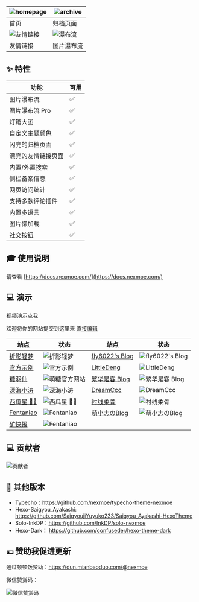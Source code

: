 | ![homepage](https://user-images.githubusercontent.com/16796652/134768469-52d2426b-5c7c-4a46-8f0e-064361044d88.png) | ![archive](https://user-images.githubusercontent.com/16796652/134768465-a578b70e-38f2-4266-97e7-f0b85bd86348.png) |
| ------------------------------------------------------------ | ------------------------------------------------------------ |
| 首页                                                         | 归档页面                                                     |
| ![友情链接](https://user-images.githubusercontent.com/16796652/134768466-cf580997-1201-48a8-812e-77eb0af6ce59.png) | ![瀑布流](https://user-images.githubusercontent.com/16796652/134768468-86751060-b3bf-43f4-970e-4baa8906e29a.png) |
| 友情链接                                                     | 图片瀑布流                                                   |

## ✨ 特性


| 功能               | 可用 |
| ------------------ | ---- |
| 图片瀑布流         | ✅    |
| 图片瀑布流 Pro     | ✅    |
| 灯箱大图           | ✅    |
| 自定义主题颜色     | ✅    |
| 闪亮的归档页面     | ✅    |
| 漂亮的友情链接页面 | ✅    |
| 内置/外置搜索      | ✅    |
| 侧栏备案信息       | ✅    |
| 网页访问统计       | ✅    |
| 支持多款评论插件   | ✅    |
| 内置多语言         | ✅    |
| 图片懒加载         | ✅    |
| 社交按钮           | ✅    |

  

## 🎓 使用说明

请查看 [https://docs.nexmoe.com/](https://docs.nexmoe.com/)

## 💻 演示

[视频演示点我](https://www.bilibili.com/video/BV1Gv411J79T)

欢迎将你的网站提交到这里来 [直接编辑](https://github.com/theme-nexmoe/hexo-theme-nexmoe/edit/master/README.md)

| 站点                                                      | 状态                                                         | 站点                                              | 状态                                                         |
| --------------------------------------------------------- | ------------------------------------------------------------ | ------------------------------------------------- | ------------------------------------------------------------ |
| [折影轻梦](https://nexmoe.com/)                           | ![折影轻梦](https://img.shields.io/website?url=https://nexmoe.com/) | [fly6022's Blog](https://blog.fly6022.fun)        | ![fly6022's Blog](https://img.shields.io/website?url=https://blog.fly6022.fun) |
| [官方示例](https://hexo-theme-nexmoe-example.vercel.app/) | ![官方示例](https://img.shields.io/website?url=https://hexo-theme-nexmoe-example.vercel.app/) | [LittleDeng](https://lde.ng/)                     | ![LittleDeng](https://img.shields.io/website?url=https://lde.ng/) |
| [糖羽仙](https://www.tangyuxian.com/)                     | ![萌糖官方网站](https://img.shields.io/website?url=https://www.tangyuxian.com/) | [繁华是客 Blog](https://nexmoe-demo.kract.xyz)    | ![繁华是客 Blog](https://img.shields.io/website?url=https://nexmoe-demo.kract.xyz) |
| [深海小涛](https://hexo.xtaolink.cn/)                     | ![深海小涛](https://img.shields.io/website?url=https://hexo.xtaolink.cn/) | [DreamCcc](https://note.bequick.run)              | ![DreamCcc](https://img.shields.io/website?url=https://note.bequick.run) |
| [西瓜星 🍉✨](https://suikastar.com/)                       | ![西瓜星 🍉✨](https://img.shields.io/website?url=https://suikastar.com/) | [衬线柔骨](http://sxrekord.com)                   | ![衬线柔骨](https://img.shields.io/website?url=http://sxrekord.com) |
| [Fentaniao](https://fentaniao.github.io)                  | ![Fentaniao](https://img.shields.io/website?url=https://fentaniao.github.io) | [萌小志のBlog](https://mengxiaozhi.galigali.club) | ![萌小志のBlog](https://img.shields.io/website?url=https://mengxiaozhi.galigali.club) |
| [矿快报](https://latestminer.github.io)                   | ![Fentaniao](https://img.shields.io/website?url=https://latestminer.github.io) |                                                   |                                                              |
## 💻 贡献者

![贡献者](https://opencollective.com/hexo-theme-nexmoe/contributors.svg?width=890&button=false)

## 🎇 其他版本

- Typecho：<https://github.com/nexmoe/typecho-theme-nexmoe>
- Hexo-Saigyou_Ayakashi: <https://github.com/SaigyoujiYuyuko233/Saigyou_Ayakashi-HexoTheme>
- Solo-InkDP：<https://github.com/InkDP/solo-nexmoe>
- Hexo-Dark： <https://github.com/confuseder/hexo-theme-dark>

## 💴 赞助我促进更新

通过顿顿饭赞助：<https://dun.mianbaoduo.com/@nexmoe>

微信赞赏码：

![微信赞赏码](https://i.dawnlab.me/e528323511d872bc759128fc9a8c665f.md.png)
